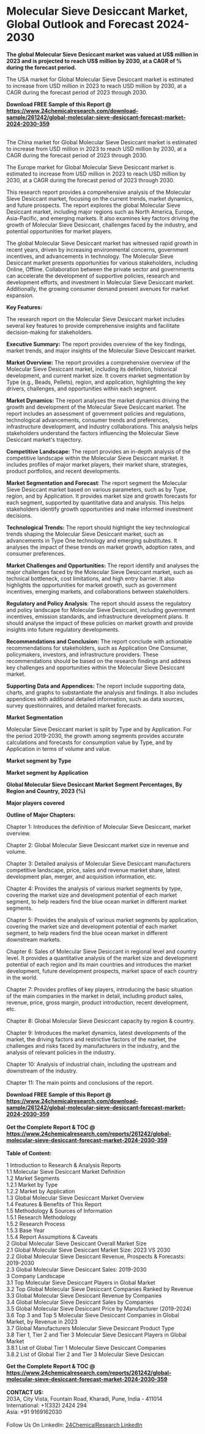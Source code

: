 <h1>Molecular Sieve Desiccant Market, Global Outlook and Forecast 2024-2030</h1><p><strong>The global Molecular Sieve Desiccant market was valued at US$ million in 2023 and is projected to reach US$ million by 2030, at a CAGR of % during the forecast period.</strong></p><p>
</p><p>The USA market for Global Molecular Sieve Desiccant market is estimated to increase from USD million in 2023 to reach USD million by 2030, at a CAGR during the forecast period of 2023 through 2030.</p><div><b>Download FREE Sample of this Report @ 
            <a href="https://www.24chemicalresearch.com/download-sample/261242/global-molecular-sieve-desiccant-forecast-market-2024-2030-359">
            https://www.24chemicalresearch.com/download-sample/261242/global-molecular-sieve-desiccant-forecast-market-2024-2030-359</a></b></div><br><p>
</p><p>The China market for Global Molecular Sieve Desiccant market is estimated to increase from USD million in 2023 to reach USD million by 2030, at a CAGR during the forecast period of 2023 through 2030.</p><p>
</p><p>The Europe market for Global Molecular Sieve Desiccant market is estimated to increase from USD million in 2023 to reach USD million by 2030, at a CAGR during the forecast period of 2023 through 2030.</p><p>
</p><p>This research report provides a comprehensive analysis of the Molecular Sieve Desiccant market, focusing on the current trends, market dynamics, and future prospects. The report explores the global Molecular Sieve Desiccant market, including major regions such as North America, Europe, Asia-Pacific, and emerging markets. It also examines key factors driving the growth of Molecular Sieve Desiccant, challenges faced by the industry, and potential opportunities for market players.</p><p>
</p><p>The global Molecular Sieve Desiccant market has witnessed rapid growth in recent years, driven by increasing environmental concerns, government incentives, and advancements in technology. The Molecular Sieve Desiccant market presents opportunities for various stakeholders, including Online, Offline. Collaboration between the private sector and governments can accelerate the development of supportive policies, research and development efforts, and investment in Molecular Sieve Desiccant market. Additionally, the growing consumer demand present avenues for market expansion.</p><p>
<strong>Key Features:</strong></p><p>
The research report on the Molecular Sieve Desiccant market includes several key features to provide comprehensive insights and facilitate decision-making for stakeholders.</p><p>
<strong>Executive Summary:</strong> The report provides overview of the key findings, market trends, and major insights of the Molecular Sieve Desiccant market.</p><p>
<strong>Market Overview:</strong> The report provides a comprehensive overview of the Molecular Sieve Desiccant market, including its definition, historical development, and current market size. It covers market segmentation by Type (e.g., Beads, Pellets), region, and application, highlighting the key drivers, challenges, and opportunities within each segment.</p><p>
<strong>Market Dynamics:</strong> The report analyses the market dynamics driving the growth and development of the Molecular Sieve Desiccant market. The report includes an assessment of government policies and regulations, technological advancements, consumer trends and preferences, infrastructure development, and industry collaborations. This analysis helps stakeholders understand the factors influencing the Molecular Sieve Desiccant market's trajectory.</p><p>
<strong>Competitive Landscape:</strong> The report provides an in-depth analysis of the competitive landscape within the Molecular Sieve Desiccant market. It includes profiles of major market players, their market share, strategies, product portfolios, and recent developments.</p><p>
<strong>Market Segmentation and Forecast</strong>: The report segment the Molecular Sieve Desiccant market based on various parameters, such as by Type, region, and by Application. It provides market size and growth forecasts for each segment, supported by quantitative data and analysis. This helps stakeholders identify growth opportunities and make informed investment decisions.</p><p>
<strong>Technological Trends:</strong> The report should highlight the key technological trends shaping the Molecular Sieve Desiccant market, such as advancements in Type One technology and emerging substitutes. It analyses the impact of these trends on market growth, adoption rates, and consumer preferences.</p><p>
<strong>Market Challenges and Opportunities:</strong> The report identify and analyses the major challenges faced by the Molecular Sieve Desiccant market, such as technical bottleneck, cost limitations, and high entry barrier. It also highlights the opportunities for market growth, such as government incentives, emerging markets, and collaborations between stakeholders.</p><p>
<strong>Regulatory and Policy Analysis</strong>: The report should assess the regulatory and policy landscape for Molecular Sieve Desiccant, including government incentives, emission standards, and infrastructure development plans. It should analyse the impact of these policies on market growth and provide insights into future regulatory developments.</p><p>
<strong>Recommendations and Conclusion:</strong> The report conclude with actionable recommendations for stakeholders, such as Application One Consumer, policymakers, investors, and infrastructure providers. These recommendations should be based on the research findings and address key challenges and opportunities within the Molecular Sieve Desiccant market.</p><p>
<strong>Supporting Data and Appendices: </strong>The report include supporting data, charts, and graphs to substantiate the analysis and findings. It also includes appendices with additional detailed information, such as data sources, survey questionnaires, and detailed market forecasts.</p><p>
<strong>Market Segmentation</strong></p><p>
Molecular Sieve Desiccant market is split by Type and by Application. For the period 2019-2030, the growth among segments provides accurate calculations and forecasts for consumption value by Type, and by Application in terms of volume and value.</p><p>
<strong>Market segment by Type</strong></p><p>
</p><p>
</p><p><strong>Market segment by Application</strong></p><p>
</p><p>
</p><p><strong>Global Molecular Sieve Desiccant Market Segment Percentages, By Region and Country, 2023 (%)</strong></p><p>
</p><p>
</p><p></p><p>
<strong>Major players covered</strong></p><p>
</p><p>
</p><p><strong>Outline of Major Chapters:</strong></p><p>
Chapter 1: Introduces the definition of Molecular Sieve Desiccant, market overview.</p><p>
Chapter 2: Global Molecular Sieve Desiccant market size in revenue and volume.</p><p>
Chapter 3: Detailed analysis of Molecular Sieve Desiccant manufacturers competitive landscape, price, sales and revenue market share, latest development plan, merger, and acquisition information, etc.</p><p>
Chapter 4: Provides the analysis of various market segments by type, covering the market size and development potential of each market segment, to help readers find the blue ocean market in different market segments.</p><p>
Chapter 5: Provides the analysis of various market segments by application, covering the market size and development potential of each market segment, to help readers find the blue ocean market in different downstream markets.</p><p>
Chapter 6: Sales of Molecular Sieve Desiccant in regional level and country level. It provides a quantitative analysis of the market size and development potential of each region and its main countries and introduces the market development, future development prospects, market space of each country in the world.</p><p>
Chapter 7: Provides profiles of key players, introducing the basic situation of the main companies in the market in detail, including product sales, revenue, price, gross margin, product introduction, recent development, etc.</p><p>
Chapter 8: Global Molecular Sieve Desiccant capacity by region &amp; country.</p><p>
Chapter 9: Introduces the market dynamics, latest developments of the market, the driving factors and restrictive factors of the market, the challenges and risks faced by manufacturers in the industry, and the analysis of relevant policies in the industry.</p><p>
Chapter 10: Analysis of industrial chain, including the upstream and downstream of the industry.</p><p>
Chapter 11: The main points and conclusions of the report.</p><div><b>Download FREE Sample of this Report @ 
            <a href="https://www.24chemicalresearch.com/download-sample/261242/global-molecular-sieve-desiccant-forecast-market-2024-2030-359">
            https://www.24chemicalresearch.com/download-sample/261242/global-molecular-sieve-desiccant-forecast-market-2024-2030-359</a></b></div><br><div><b>Get the Complete Report & TOC @ 
            <a href="https://www.24chemicalresearch.com/reports/261242/global-molecular-sieve-desiccant-forecast-market-2024-2030-359">
            https://www.24chemicalresearch.com/reports/261242/global-molecular-sieve-desiccant-forecast-market-2024-2030-359</a></b></div><br>
            <b>Table of Content:</b><p>1 Introduction to Research & Analysis Reports<br />
    1.1 Molecular Sieve Desiccant Market Definition<br />
    1.2 Market Segments<br />
        1.2.1 Market by Type<br />
        1.2.2 Market by Application<br />
    1.3 Global Molecular Sieve Desiccant Market Overview<br />
    1.4 Features & Benefits of This Report<br />
    1.5 Methodology & Sources of Information<br />
        1.5.1 Research Methodology<br />
        1.5.2 Research Process<br />
        1.5.3 Base Year<br />
        1.5.4 Report Assumptions & Caveats<br />
2 Global Molecular Sieve Desiccant Overall Market Size<br />
    2.1 Global Molecular Sieve Desiccant Market Size: 2023 VS 2030<br />
    2.2 Global Molecular Sieve Desiccant Revenue, Prospects & Forecasts: 2019-2030<br />
    2.3 Global Molecular Sieve Desiccant Sales: 2019-2030<br />
3 Company Landscape<br />
    3.1 Top Molecular Sieve Desiccant Players in Global Market<br />
    3.2 Top Global Molecular Sieve Desiccant Companies Ranked by Revenue<br />
    3.3 Global Molecular Sieve Desiccant Revenue by Companies<br />
    3.4 Global Molecular Sieve Desiccant Sales by Companies<br />
    3.5 Global Molecular Sieve Desiccant Price by Manufacturer (2019-2024)<br />
    3.6 Top 3 and Top 5 Molecular Sieve Desiccant Companies in Global Market, by Revenue in 2023<br />
    3.7 Global Manufacturers Molecular Sieve Desiccant Product Type<br />
    3.8 Tier 1, Tier 2 and Tier 3 Molecular Sieve Desiccant Players in Global Market<br />
        3.8.1 List of Global Tier 1 Molecular Sieve Desiccant Companies<br />
        3.8.2 List of Global Tier 2 and Tier 3 Molecular Sieve Desiccan</p><div><b>Get the Complete Report & TOC @ 
            <a href="https://www.24chemicalresearch.com/reports/261242/global-molecular-sieve-desiccant-forecast-market-2024-2030-359">
            https://www.24chemicalresearch.com/reports/261242/global-molecular-sieve-desiccant-forecast-market-2024-2030-359</a></b></div><br><b>CONTACT US:</b><br>
            203A, City Vista, Fountain Road, Kharadi, Pune, India - 411014<br>
            International: +1(332) 2424 294<br>
            Asia: +91 9169162030 <br><br>
            Follow Us On LinkedIn: <a href="https://www.linkedin.com/company/24chemicalresearch/">24ChemicalResearch LinkedIn</a>